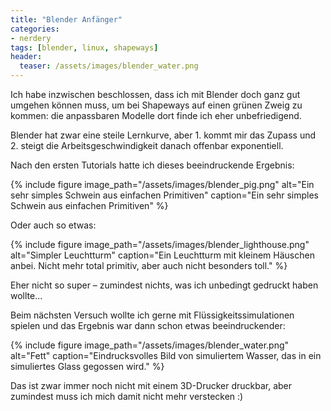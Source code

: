 ```yaml
---
title: "Blender Anfänger"
categories:
- nerdery
tags: [blender, linux, shapeways]
header:
  teaser: /assets/images/blender_water.png
---
```


Ich habe inzwischen beschlossen, dass ich mit Blender doch ganz gut umgehen können muss, um bei Shapeways auf einen grünen Zweig zu kommen: die anpassbaren Modelle dort finde ich eher unbefriedigend.

Blender hat zwar eine steile Lernkurve, aber 1. kommt mir das Zupass und 2. steigt die Arbeitsgeschwindigkeit danach offenbar exponentiell.

Nach den ersten Tutorials hatte ich dieses beeindruckende Ergebnis:

{% include figure image_path="/assets/images/blender_pig.png" alt="Ein sehr simples Schwein aus einfachen Primitiven" caption="Ein sehr simples Schwein aus einfachen Primitiven" %}

Oder auch so etwas:

{% include figure image_path="/assets/images/blender_lighthouse.png" alt="Simpler Leuchtturm" caption="Ein Leuchtturm mit kleinem Häuschen anbei. Nicht mehr total primitiv, aber auch nicht besonders toll." %}

Eher nicht so super – zumindest nichts, was ich unbedingt gedruckt haben wollte...


Beim nächsten Versuch wollte ich gerne mit Flüssigkeitssimulationen spielen und das Ergebnis war dann schon etwas beeindruckender:

{% include figure image_path="/assets/images/blender_water.png" alt="Fett" caption="Eindrucksvolles Bild von simuliertem Wasser, das in ein simuliertes Glass gegossen wird." %}

Das ist zwar immer noch nicht mit einem 3D-Drucker druckbar, aber zumindest muss ich mich damit nicht mehr verstecken :)